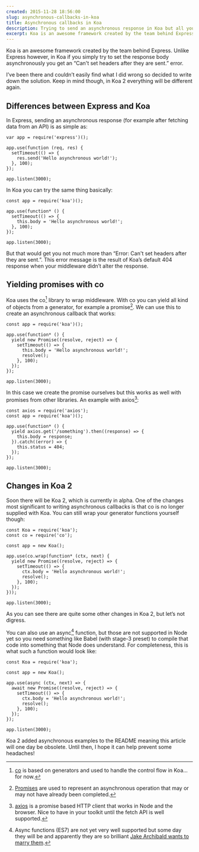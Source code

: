 ```yaml
---
created: 2015-11-28 18:56:00
slug: asynchronous-callbacks-in-koa
title: Asynchronous callbacks in Koa
description: Trying to send an asynchronous response in Koa but all you get is “Error: Can't set headers after they are sent.”?
excerpt: Koa is an awesome framework created by the team behind Express. Unlike Express however, in Koa if you simply try to set the response body asynchronously you get an “Can't set headers after they are sent.” error.
---
```


<p class="intro">Koa is an awesome framework created by the team behind Express. Unlike Express however, in Koa if you simply try to set the response body asynchronously you get an “Can't set headers after they are sent.” error.</p>

I’ve been there and couldn’t easily find what I did wrong so decided to write down the solution. Keep in mind though, in Koa 2 everything will be different again.

## Differences between Express and Koa

In Express, sending an asynchronous response (for example after fetching data from an API) is as simple as:

~~~ .language-javascript
var app = require('express')();

app.use(function (req, res) {
  setTimeout(() => {
    res.send('Hello asynchronous world!');
  }, 100);
});

app.listen(3000);
~~~

In Koa you can try the same thing basically:

~~~ .language-javascript
const app = require('koa')();

app.use(function* () {
  setTimeout(() => {
    this.body = 'Hello asynchronous world!';
  }, 100);
});

app.listen(3000);
~~~

But that would get you not much more than “Error: Can't set headers after they are sent.”. This error message is the result of Koa’s default 404 response when your middleware didn’t alter the response.

## Yielding promises with co

Koa uses the co[^co] library to wrap middleware. With co you can yield all kind of objects from a generator, for example a promise[^promise]. We can use this to create an asynchronous callback that works:

~~~ .language-javascript
const app = require('koa')();

app.use(function* () {
  yield new Promise((resolve, reject) => {
    setTimeout(() => {
      this.body = 'Hello asynchronous world!';
      resolve();
    }, 100);
  });
});

app.listen(3000);
~~~

In this case we create the promise ourselves but this works as well with promises from other libraries. An example with axios[^axios]:

~~~ .language-javascript
const axios = require('axios');
const app = require('koa')();

app.use(function* () {
  yield axios.get('/something').then((response) => {
    this.body = response;
  }).catch((error) => {
    this.status = 404;
  });
});

app.listen(3000);
~~~

## Changes in Koa 2

Soon there will be Koa 2, which is currently in alpha. One of the changes most significant to writing asynchronous callbacks is that co is no longer supplied with Koa. You can still wrap your generator functions yourself though:

~~~ .language-javascript
const Koa = require('koa');
const co = require('co');

const app = new Koa();

app.use(co.wrap(function* (ctx, next) {
  yield new Promise((resolve, reject) => {
    setTimeout(() => {
      ctx.body = 'Hello asynchronous world!';
      resolve();
    }, 100);
  });
}));

app.listen(3000);
~~~

As you can see there are quite some other changes in Koa 2, but let’s not digress.

You can also use an async[^async] function, but those are not supported in Node yet so you need something like Babel (with stage-3 preset) to compile that code into something that Node does understand. For completeness, this is what such a function would look like:

~~~ .language-javascript
const Koa = require('koa');

const app = new Koa();

app.use(async (ctx, next) => {
  await new Promise((resolve, reject) => {
    setTimeout(() => {
      ctx.body = 'Hello asynchronous world!';
      resolve();
    }, 100);
  });
});

app.listen(3000);
~~~

Koa 2 added asynchronous examples to the README meaning this article will one day be obsolete. Until then, I hope it can help prevent some headaches!

[^co]:
    [co](https://www.npmjs.com/package/co) is based on generators and used to handle the control flow in Koa... for now.
[^promise]:
    [Promises](https://developer.mozilla.org/en-US/docs/Web/JavaScript/Reference/Global_Objects/Promise) are used to represent an asynchronous operation that may or may not have already been completed.
[^axios]:
    [axios](https://www.npmjs.com/package/axios) is a promise based HTTP client that works in Node and the browser. Nice to have in your toolkit until the fetch API is well supported.
[^async]:
    Async functions (ES7) are not yet very well supported but some day they will be and apparently they are so brilliant [Jake Archibald wants to marry them](https://jakearchibald.com/2014/es7-async-functions/).

